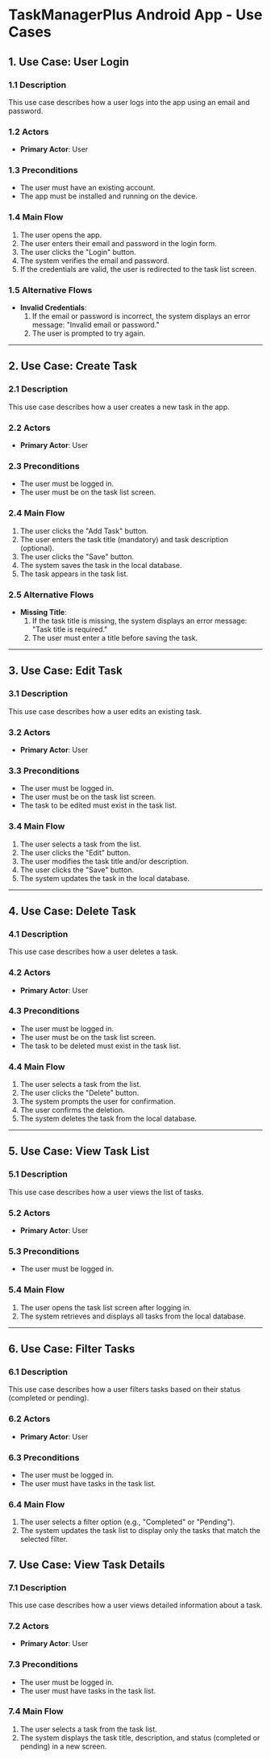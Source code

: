 # TaskManagerPlus Android App - Use Cases

## 1. Use Case: User Login

### 1.1 Description
This use case describes how a user logs into the app using an email and password.

### 1.2 Actors
- **Primary Actor**: User

### 1.3 Preconditions
- The user must have an existing account.
- The app must be installed and running on the device.

### 1.4 Main Flow
1. The user opens the app.
2. The user enters their email and password in the login form.
3. The user clicks the "Login" button.
4. The system verifies the email and password.
5. If the credentials are valid, the user is redirected to the task list screen.

### 1.5 Alternative Flows
- **Invalid Credentials**:
  1. If the email or password is incorrect, the system displays an error message: "Invalid email or password."
  2. The user is prompted to try again.
  

---

## 2. Use Case: Create Task

### 2.1 Description
This use case describes how a user creates a new task in the app.

### 2.2 Actors
- **Primary Actor**: User

### 2.3 Preconditions
- The user must be logged in.
- The user must be on the task list screen.

### 2.4 Main Flow
1. The user clicks the "Add Task" button.
2. The user enters the task title (mandatory) and task description (optional).
3. The user clicks the "Save" button.
4. The system saves the task in the local database.
5. The task appears in the task list.

### 2.5 Alternative Flows
- **Missing Title**:
  1. If the task title is missing, the system displays an error message: "Task title is required."
  2. The user must enter a title before saving the task.

---

## 3. Use Case: Edit Task

### 3.1 Description
This use case describes how a user edits an existing task.

### 3.2 Actors
- **Primary Actor**: User

### 3.3 Preconditions
- The user must be logged in.
- The user must be on the task list screen.
- The task to be edited must exist in the task list.

### 3.4 Main Flow
1. The user selects a task from the list.
2. The user clicks the "Edit" button.
3. The user modifies the task title and/or description.
4. The user clicks the "Save" button.
5. The system updates the task in the local database.

---

## 4. Use Case: Delete Task

### 4.1 Description
This use case describes how a user deletes a task.

### 4.2 Actors
- **Primary Actor**: User

### 4.3 Preconditions
- The user must be logged in.
- The user must be on the task list screen.
- The task to be deleted must exist in the task list.

### 4.4 Main Flow
1. The user selects a task from the list.
2. The user clicks the "Delete" button.
3. The system prompts the user for confirmation.
4. The user confirms the deletion.
5. The system deletes the task from the local database.

---

## 5. Use Case: View Task List

### 5.1 Description
This use case describes how a user views the list of tasks.

### 5.2 Actors
- **Primary Actor**: User

### 5.3 Preconditions
- The user must be logged in.

### 5.4 Main Flow
1. The user opens the task list screen after logging in.
2. The system retrieves and displays all tasks from the local database.

---

## 6. Use Case: Filter Tasks

### 6.1 Description
This use case describes how a user filters tasks based on their status (completed or pending).

### 6.2 Actors
- **Primary Actor**: User

### 6.3 Preconditions
- The user must be logged in.
- The user must have tasks in the task list.

### 6.4 Main Flow
1. The user selects a filter option (e.g., "Completed" or "Pending").
2. The system updates the task list to display only the tasks that match the selected filter.


## 7. Use Case: View Task Details

### 7.1 Description
This use case describes how a user views detailed information about a task.

### 7.2 Actors
- **Primary Actor**: User

### 7.3 Preconditions
- The user must be logged in.
- The user must have tasks in the task list.

### 7.4 Main Flow
1. The user selects a task from the task list.
2. The system displays the task title, description, and status (completed or pending) in a new screen.

